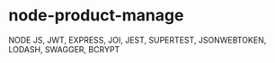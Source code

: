 # node-product-manage
NODE JS, JWT, EXPRESS, JOI, JEST, SUPERTEST, JSONWEBTOKEN, LODASH, SWAGGER, BCRYPT
